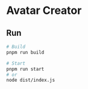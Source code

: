 # Avatar Creator

## Run

```bash
# Build
pnpm run build

# Start
pnpm run start
# or
node dist/index.js
```
